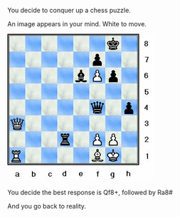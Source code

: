You decide to conquer up a chess puzzle.

An image appears in your mind. White to move.

![alt chess](00102.jpg)

You decide the best response is Qf8+, followed by Ra8#

And you go back to reality.